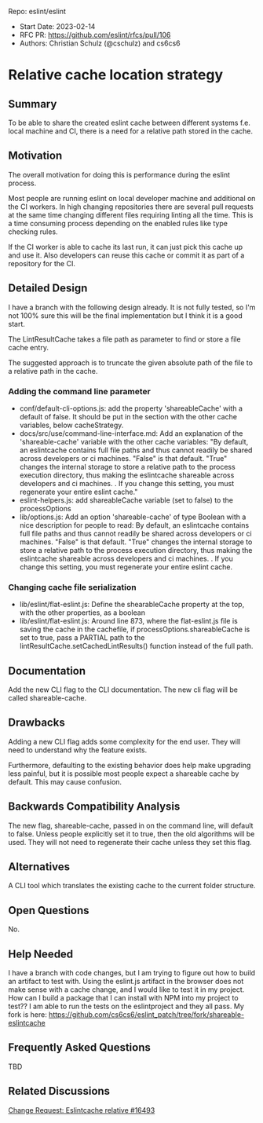  Repo: eslint/eslint
- Start Date: 2023-02-14
- RFC PR: <https://github.com/eslint/rfcs/pull/106>
- Authors: Christian Schulz (@cschulz) and cs6cs6

# Relative cache location strategy

## Summary

To be able to share the created eslint cache between different systems f.e. local machine and CI, there is a need for a relative path stored in the cache.

## Motivation

The overall motivation for doing this is performance during the eslint process.

Most people are running eslint on local developer machine and additional on the CI workers.
In high changing repositories there are several pull requests at the same time changing different files requiring linting all the time.
This is a time consuming process depending on the enabled rules like type checking rules.

If the CI worker is able to cache its last run, it can just pick this cache up and use it.
Also developers can reuse this cache or commit it as part of a repository for the CI.

## Detailed Design

I have a branch with the following design already. It is not fully tested, so I'm not 100% sure this will be the final implementation but I think it is a good start. 

The LintResultCache takes a file path as parameter to find or store a file cache entry.

The suggested approach is to truncate the given absolute path of the file to a relative path in the cache.

### Adding the command line parameter
- conf/default-cli-options.js: add the property 'shareableCache' with a default of false. It should be put in the section with the other cache variables, below cacheStrategy. 
- docs/src/use/command-line-interface.md: Add an explanation of the 'shareable-cache' variable with the other cache variables: "By default, an eslintcache contains full file paths and thus cannot readily be shared across developers or ci machines. "False" is that default. "True" changes the internal storage to store a relative path to the process execution directory, thus making the eslintcache shareable across developers and ci machines. . If you change this setting, you must regenerate your entire eslint cache."
- eslint-helpers.js: add shareableCache variable (set to false) to the processOptions
- lib/options.js: Add an option 'shareable-cache' of type Boolean with a nice description for people to read: By default, an eslintcache contains full file paths and thus cannot readily be shared across developers or ci machines. "False" is that default. "True" changes the internal storage to store a relative path to the process execution directory, thus making the eslintcache shareable across developers and ci machines. . If you change this setting, you must regenerate your entire eslint cache.


### Changing cache file serialization
- lib/eslint/flat-eslint.js: Define the shearableCache property at the top, with the other properties, as a boolean
- lib/eslint/flat-eslint.js: Around line 873, where the flat-eslint.js file is saving the cache in the cachefile, if processOptions.shareableCache is set to true, pass a PARTIAL path to the lintResultCache.setCachedLintResults() function instead of the full path. 

## Documentation

Add the new CLI flag to the CLI documentation. The new cli flag will be called shareable-cache.

## Drawbacks

Adding a new CLI flag adds some complexity for the end user. They will need to understand why the feature exists. 

Furthermore, defaulting to the existing behavior does help make upgrading less painful, but it is possible most people expect a shareable cache by default. This may cause confusion.

## Backwards Compatibility Analysis

The new flag, shareable-cache, passed in on the command line, will default to false. Unless people explicitly set it to true, then the old algorithms will
be used. They will not need to regenerate their cache unless they set this flag. 

## Alternatives

A CLI tool which translates the existing cache to the current folder structure.

## Open Questions

No.

## Help Needed

I have a branch with code changes, but I am trying to figure out how to build an artifact to test with. Using the eslint.js artifact in the browser does not make sense
with a cache change, and I would like to test it in my project. How can I build a package that I can install with NPM into my project to test?? I am able to run the tests
on the eslintproject and they all pass. My fork is here: https://github.com/cs6cs6/eslint_patch/tree/fork/shareable-eslintcache

## Frequently Asked Questions

TBD

## Related Discussions

[Change Request: Eslintcache relative #16493](https://github.com/eslint/eslint/issues/16493)
